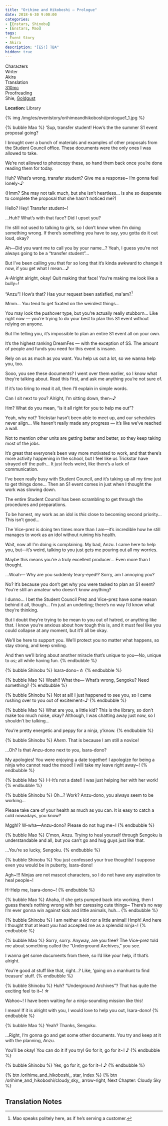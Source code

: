 ```yaml
---
title: "Orihime and Hikoboshi – Prologue"
date: 2018-6-30 9:00:00
categories:
- [Enstars, Shinobu]
- [Enstars, Mao]
tags:
- Event Story
- Akira
description: "[ES!] TBA"
hidden: true
---
```

<div class="three-wrapper" style="--storyColor:#965e7d;--storyColor-rgb:150,94,125;--storyColor-h:326.8;--storyColor-s: 23%;--storyColor-l:47.8%;">
    <div class="info-area">
        <div class="info">
            <div class="info-item characters">
                <div class="label">
                    Characters
                </div>
                <div class="value">
                <a href="/categories/Enstars/Shinobu" character="Shinobu"></a>
                <a href="/categories/Enstars/Mao" character="Mao"></a>
                </div>
            </div>
            <div class="info-item one">
                <div class="label">
                    Writer
                </div>
                <div class="value">
                    Akira
                </div>
            </div>
            <div class="info-item two">
                <div class="label">
                    Translation
                </div>
                <div class="value">
                    <a href="/about">310mc</a>
                </div>
            </div>
            <div class="info-item three">
                <div class="label">
                   Proofreading
                </div>
                <div class="value">
                    Shie, <a href="https://twitter.com/goldgust">Goldgust</a>
                </div>
            </div>
        </div>
    </div>
</div>

<!-- more -->

<div class="msr-location">
    <p><span><b>Location:</b> Library</span></p>
</div>

{% img /img/es/eventstory/orihimeandhikoboshi/prologue1_1.jpg %}

{% bubble Mao %}
‘Sup, transfer student! How’s the the summer S1 event proposal going?

I brought over a bunch of materials and examples of other proposals from the Student Council office. These documents were the only ones I was allowed to take.

We’re not allowed to photocopy these, so hand them back once you’re done reading them for today.

Huh? What’s wrong, transfer student? Give me a response~ I’m gonna feel lonely~♪

<th>(Hmm? She may not talk much, but she isn’t heartless… Is she so desperate to complete the proposal that she hasn’t noticed me?)</th>

Hello? Hey! Transfer student~!

…Huh? What’s with that face? Did I upset you?

I’m still not used to talking to girls, so I don’t know when I’m doing something wrong. If there’s something you have to say, you gotta do it out loud, okay?

Ah—Did you want me to call you by your name…? Yeah, I guess you’re not always going to be a “transfer student”…

But I’ve been calling you that for so long that it’s kinda awkward to change it now, if you get what I mean…♪

A-Alright alright, okay! Quit making that face! You’re making me look like a bully~!

“Anzu”! How’s that? Has your request been satisfied, ma'am?[^1]

Mmm… You tend to get fixated on the weirdest things…

You may look the pushover type, but you’re actually really stubborn… Like right now — you’re trying to do your best to plan this S1 event without relying on anyone.

But I’m telling you, it’s impossible to plan an entire S1 event all on your own.

It’s the highest ranking DreamFes — with the exception of SS. The amount of people and funds you need for this event is insane.

Rely on us as much as you want. You help us out a lot, so we wanna help you, too.

Sooo, you see these documents? I went over them earlier, so I know what they’re talking about. Read this first, and ask me anything you’re not sure of.

If it’s too tiring to read it all, then I’ll explain in simple words.

Can I sit next to you? Alright, I’m sitting down, then~♪

Hm? What do you mean, “is it all right for you to help me out”?

Yeah, why not? Trickstar hasn’t been able to meet up, and our schedules never align… We haven’t really made any progress — it’s like we’ve reached a wall.

Not to mention other units are getting better and better, so they keep taking most of the jobs.

It’s great that everyone’s been way more motivated to work, and that there’s more activity happening in the school, but I feel like us Trickstar have strayed off the path… It just feels weird, like there’s a lack of communication.

I’ve been really busy with Student Council, and it’s taking up all my time just to get things done… Then an S1 event comes in just when I thought the work was slowing down.

The entire Student Council has been scrambling to get through the procedures and preparations.

To be honest, my work as an idol is *this* close to becoming second priority… This isn’t good…

The Vice-prez is doing ten times more than I am—it’s incredible how he still manages to work as an idol without ruining his health.

Wait, now all I’m doing is complaining. My bad, Anzu. I came here to help you, but—it’s weird, talking to you just gets me pouring out all my worries.

Maybe this means you’re a truly excellent producer… Even more than I thought.

…Woah— Why are you suddenly teary-eyed!? Sorry, am I annoying you?

No? It’s because you don’t get why you were tasked to plan an S1 event? You’re still an amateur who doesn’t know anything?

I dunno… I bet the Student Council Prez and Vice-prez have some reason behind it all, though… I’m just an underling; there’s no way I’d know what they’re thinking.

But I doubt they’re trying to be mean to you out of hatred, or anything like that. I know you’re anxious about how tough this is, and it must feel like you could collapse at any moment, but it’ll all be okay.

We’ll be here to support you. We’ll protect you no matter what happens, so stay strong, and keep smiling.

And then we’ll bring about another miracle that’s unique to you—No, unique to *us*; all while having fun.
{% endbubble %}

{% bubble Shinobu %}
Isara-dono~☆
{% endbubble %}

{% bubble Mao %}
Woah!! What the— What’s wrong, Sengoku? Need something?
{% endbubble %}

{% bubble Shinobu %}
Not at all! I just happened to see you, so I came rushing over to you out of excitement~♪
{% endbubble %}

{% bubble Mao %}
What are you, a little kid? This is the library, so don’t make too much noise, okay? Although, I was chatting away just now, so I shouldn’t be talking…

You’re pretty energetic and peppy for a ninja, y’know.
{% endbubble %}

{% bubble Shinobu %}
A*hem*. That is because I am still a novice!

…Oh? Is that Anzu-dono next to you, Isara-dono?

My apologies! You were enjoying a date together! I apologize for being a ninja who cannot read the mood! I will take my leave right away~!
{% endbubble %}

{% bubble Mao %}
I-I-It’s not a date!! I was just helping her with her work!
{% endbubble %}

{% bubble Shinobu %}
Oh…? Work? Anzu-dono, you always seem to be working…

Please take care of your health as much as you can. It is easy to catch a cold nowadays, you know?

Mggh!? W-wha—Anzu-dono? Please do not hug me~!
{% endbubble %}

{% bubble Mao %}
C’mon, Anzu. Trying to heal yourself through Sengoku is understandable and all, but you can’t go and hug guys just like that.

…You’re so lucky, Sengoku.
{% endbubble %}

{% bubble Shinobu %}
You just confessed your true thoughts! I suppose even you would be in puberty, Isara-dono!

Agh\~!!! Ninjas are not mascot characters, so I do not have any aspiration to heal people\~!

H-Help me, Isara-dono~!
{% endbubble %}

{% bubble Mao %}
Ahaha, if she gets pumped back into working, then I guess there’s nothing wrong with her caressing cute things~ There’s no way I’m ever gonna win against kids and little animals, huh…
{% endbubble %}

{% bubble Shinobu %}
I am neither a kid nor a little animal! Hmph! And here I thought that at least *you* had accepted me as a splendid ninja~!
{% endbubble %}

{% bubble Mao %}
Sorry, sorry. Anyway, are you free? The Vice-prez told me about something called the “Underground Archives,” you see.

I wanna get some documents from there, so I’d like your help, if that’s alright.

You’re good at stuff like that, right…? Like, ‘going on a manhunt to find treasure’ stuff.
{% endbubble %}

{% bubble Shinobu %}
Huh? “Underground Archives”? That has quite the exciting feel to it~! ☆

Wahoo~! I have been waiting for a ninja-sounding mission like this!

I mean! If it is alright with you, I would love to help you out, Isara-dono!
{% endbubble %}

{% bubble Mao %}
Yeah? Thanks, Sengoku.

…Right, I’m gonna go and get some other documents. You try and keep at it with the planning, Anzu.

You’ll be okay! You can do it if you try! Go for it, go for it~! ♪
{% endbubble %}

{% bubble Shinobu %}
Yes, go for it, go for it~! ♪
{% endbubble %}

<div toc>
{% btn /orihime_and_hikoboshi,, star, Index %}
{% btn /orihime_and_hikoboshi/cloudy_sky,, arrow-right, Next Chapter: Cloudy Sky %}
</div>

## Translation Notes
[^1]: Mao speaks politely here, as if he’s serving a customer.
